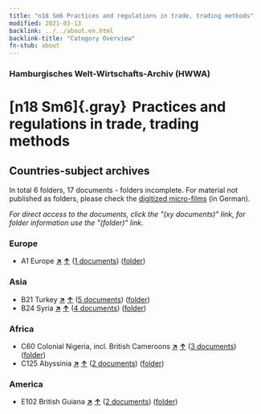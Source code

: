 ```yaml
---
title: "n18 Sm6 Practices and regulations in trade, trading methods"
modified: 2021-03-13
backlink: ../../about.en.html
backlink-title: "Category Overview"
fn-stub: about
---
```


### Hamburgisches Welt-Wirtschafts-Archiv (HWWA)

# [n18 Sm6]{.gray}&#8201; Practices and regulations in trade, trading methods&#160; 







## Countries-subject archives





In total 6 folders, 17 documents - folders incomplete.
For material not published as folders, please check the [digitized micro-films](/film/h1_sh.de.html) (in German).

_For direct access to the documents, click the "(xy documents)" link, for folder information use the "(folder)" link._



### Europe

- A1 Europe [**&nearr;**](../../../geo/i/140892/about.en.html "Europe (all folders)") [**&uarr;**](../../../geo/about.en.html#A1 "Country category system") (<a href="https://pm20.zbw.eu/iiifview/folder/sh/140892,161819" title="about: Europe : Practices and regulations in trade, trading methods" target="_blank">1 documents</a>) ([folder](../../../../folder/sh/1408xx/140892/1618xx/161819/about.en.html))

### Asia

- B21 Turkey [**&nearr;**](../../../geo/i/141111/about.en.html "Turkey (all folders)") [**&uarr;**](../../../geo/about.en.html#B21 "Country category system") (<a href="https://pm20.zbw.eu/iiifview/folder/sh/141111,161819" title="about: Turkey : Practices and regulations in trade, trading methods" target="_blank">5 documents</a>) ([folder](../../../../folder/sh/1411xx/141111/1618xx/161819/about.en.html))
- B24 Syria [**&nearr;**](../../../geo/i/141114/about.en.html "Syria (all folders)") [**&uarr;**](../../../geo/about.en.html#B24 "Country category system") (<a href="https://pm20.zbw.eu/iiifview/folder/sh/141114,161819" title="about: Syria : Practices and regulations in trade, trading methods" target="_blank">4 documents</a>) ([folder](../../../../folder/sh/1411xx/141114/1618xx/161819/about.en.html))

### Africa

- C60 Colonial Nigeria, incl. British Cameroons [**&nearr;**](../../../geo/i/141409/about.en.html "Colonial Nigeria, incl. British Cameroons (all folders)") [**&uarr;**](../../../geo/about.en.html#C60 "Country category system") (<a href="https://pm20.zbw.eu/iiifview/folder/sh/141409,161819" title="about: Colonial Nigeria, incl. British Cameroons : Practices and regulations in trade, trading methods" target="_blank">3 documents</a>) ([folder](../../../../folder/sh/1414xx/141409/1618xx/161819/about.en.html))
- C125 Abyssinia [**&nearr;**](../../../geo/i/141482/about.en.html "Abyssinia (all folders)") [**&uarr;**](../../../geo/about.en.html#C125 "Country category system") (<a href="https://pm20.zbw.eu/iiifview/folder/sh/141482,161819" title="about: Abyssinia : Practices and regulations in trade, trading methods" target="_blank">2 documents</a>) ([folder](../../../../folder/sh/1414xx/141482/1618xx/161819/about.en.html))

### America

- E102 British Guiana [**&nearr;**](../../../geo/i/141700/about.en.html "British Guiana (all folders)") [**&uarr;**](../../../geo/about.en.html#E102 "Country category system") (<a href="https://pm20.zbw.eu/iiifview/folder/sh/141700,161819" title="about: British Guiana : Practices and regulations in trade, trading methods" target="_blank">2 documents</a>) ([folder](../../../../folder/sh/1417xx/141700/1618xx/161819/about.en.html))








